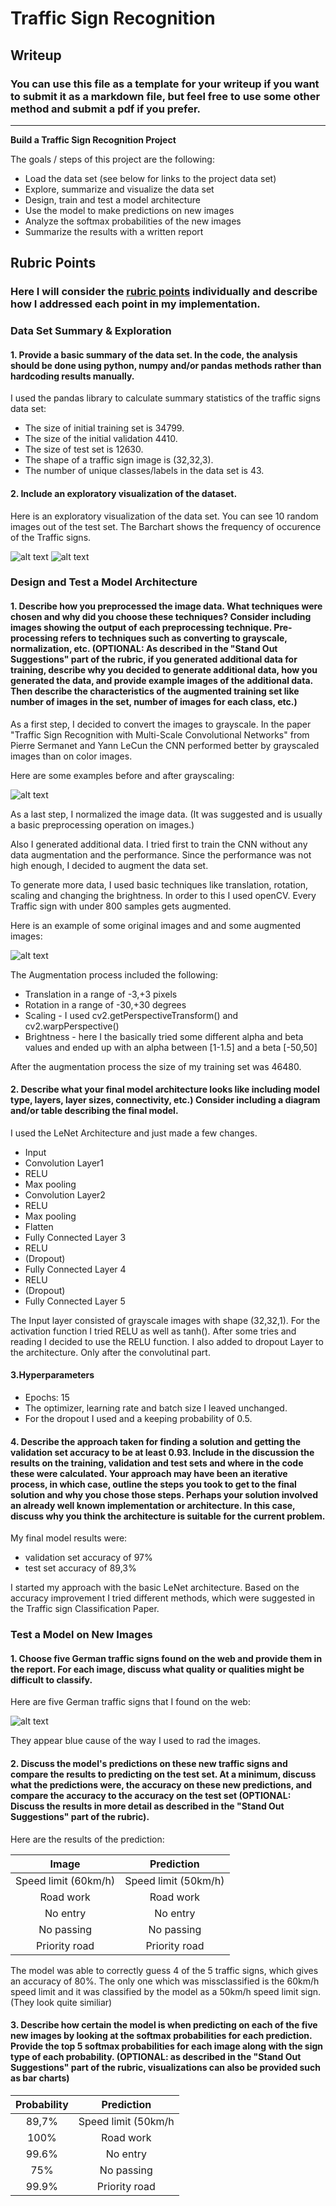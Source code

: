 # **Traffic Sign Recognition** 

## Writeup

### You can use this file as a template for your writeup if you want to submit it as a markdown file, but feel free to use some other method and submit a pdf if you prefer.

---

**Build a Traffic Sign Recognition Project**

The goals / steps of this project are the following:
* Load the data set (see below for links to the project data set)
* Explore, summarize and visualize the data set
* Design, train and test a model architecture
* Use the model to make predictions on new images
* Analyze the softmax probabilities of the new images
* Summarize the results with a written report


[//]: # (Image References)

[BarChart]: ./examples/BarChart.JPG "BarChart"
[Dataset_imgs]: ./examples/Dataset_exploration.JPG "Dataset examples"
[Grayscale]: ./examples/Grayscale.JPG "Grayscale"
[Augmented]: ./examples/Augmented.JPG "Augmented"
[new_imgs]: ./examples/new_imgs.JPG "new_imgs"
[image4]: ./examples/placeholder.png "Traffic Sign 1"
[image5]: ./examples/placeholder.png "Traffic Sign 2"
[image6]: ./examples/placeholder.png "Traffic Sign 3"
[image7]: ./examples/placeholder.png "Traffic Sign 4"
[image8]: ./examples/placeholder.png "Traffic Sign 5"

## Rubric Points
### Here I will consider the [rubric points](https://review.udacity.com/#!/rubrics/481/view) individually and describe how I addressed each point in my implementation.  


### Data Set Summary & Exploration

#### 1. Provide a basic summary of the data set. In the code, the analysis should be done using python, numpy and/or pandas methods rather than hardcoding results manually.

I used the pandas library to calculate summary statistics of the traffic
signs data set:

* The size of initial training set is 34799.
* The size of the initial validation 4410.
* The size of test set is 12630.
* The shape of a traffic sign image is (32,32,3).
* The number of unique classes/labels in the data set is 43.

#### 2. Include an exploratory visualization of the dataset.

Here is an exploratory visualization of the data set. You can see 10 random images out of the test set.
The Barchart shows the frequency of occurence of the Traffic signs.

![alt text][Dataset_imgs]
![alt text][BarChart]


### Design and Test a Model Architecture

#### 1. Describe how you preprocessed the image data. What techniques were chosen and why did you choose these techniques? Consider including images showing the output of each preprocessing technique. Pre-processing refers to techniques such as converting to grayscale, normalization, etc. (OPTIONAL: As described in the "Stand Out Suggestions" part of the rubric, if you generated additional data for training, describe why you decided to generate additional data, how you generated the data, and provide example images of the additional data. Then describe the characteristics of the augmented training set like number of images in the set, number of images for each class, etc.)

As a first step, I decided to convert the images to grayscale. In the paper "Traffic Sign Recognition with Multi-Scale Convolutional Networks" from Pierre Sermanet and Yann LeCun the CNN performed better by grayscaled images than on color images.

Here are some examples before and after grayscaling:

![alt text][Grayscale]

As a last step, I normalized the image data. (It was suggested and is usually a basic preprocessing operation on images.)

Also I generated additional data. I tried first to train the CNN without any data augmentation and the performance. Since the performance was not high enough, I decided to augment the data set.

To generate more data, I used basic techniques like translation, rotation, scaling and changing the brightness. In order to this I used openCV.
Every Traffic sign with under 800 samples gets augmented.

Here is an example of some original images and and some augmented images:

![alt text][Augmented]

The Augmentation process included the following:
* Translation in a range of -3,+3 pixels
* Rotation in a range of -30,+30 degrees
* Scaling - I used cv2.getPerspectiveTransform() and cv2.warpPerspective()
* Brightness - here I the basically tried some different alpha and beta values and ended up with an alpha between [1-1.5] and a beta [-50,50]

After the augmentation process the size of my training set was 46480.

#### 2. Describe what your final model architecture looks like including model type, layers, layer sizes, connectivity, etc.) Consider including a diagram and/or table describing the final model.

I used the LeNet Architecture and just made a few changes.


* Input
* Convolution Layer1
* RELU
* Max pooling
* Convolution Layer2
* RELU
* Max pooling
* Flatten
* Fully Connected Layer 3
* RELU
* (Dropout)					
* Fully Connected Layer 4
* RELU
* (Dropout)
* Fully Connected Layer 5


The Input layer consisted of grayscale images with shape (32,32,1).
For the activation function I tried RELU as well as tanh(). After some tries and reading I decided to use the RELU function.
I also added to dropout Layer to the architecture. Only after the convolutinal part.


#### 3.Hyperparameters

* Epochs: 15
* The optimizer, learning rate and batch size I leaved unchanged.
* For the dropout I used and a keeping probability of 0.5.

#### 4. Describe the approach taken for finding a solution and getting the validation set accuracy to be at least 0.93. Include in the discussion the results on the training, validation and test sets and where in the code these were calculated. Your approach may have been an iterative process, in which case, outline the steps you took to get to the final solution and why you chose those steps. Perhaps your solution involved an already well known implementation or architecture. In this case, discuss why you think the architecture is suitable for the current problem.

My final model results were:
* validation set accuracy of 97% 
* test set accuracy of 89,3%

I started my approach with the basic LeNet architecture. Based on the accuracy improvement I tried different methods, which were suggested in the Traffic sign Classification Paper.
 

### Test a Model on New Images

#### 1. Choose five German traffic signs found on the web and provide them in the report. For each image, discuss what quality or qualities might be difficult to classify.

Here are five German traffic signs that I found on the web:

![alt text][new_imgs]

They appear blue cause of the way I used to rad the images.

#### 2. Discuss the model's predictions on these new traffic signs and compare the results to predicting on the test set. At a minimum, discuss what the predictions were, the accuracy on these new predictions, and compare the accuracy to the accuracy on the test set (OPTIONAL: Discuss the results in more detail as described in the "Stand Out Suggestions" part of the rubric).

Here are the results of the prediction:

| Image			        |     Prediction	        					| 
|:---------------------:|:---------------------------------------------:| 
| Speed limit (60km/h)  | Speed limit (50km/h)  						| 
| Road work    			| Road work  									|
| No entry				| No entry										|
| No passing	      	| No passing					 				|
| Priority road			| Priority road	      							|


The model was able to correctly guess 4 of the 5 traffic signs, which gives an accuracy of 80%. The only one which was missclassified is the 60km/h speed limit and it was classified by the model as a 50km/h speed limit sign.(They look quite similiar)

#### 3. Describe how certain the model is when predicting on each of the five new images by looking at the softmax probabilities for each prediction. Provide the top 5 softmax probabilities for each image along with the sign type of each probability. (OPTIONAL: as described in the "Stand Out Suggestions" part of the rubric, visualizations can also be provided such as bar charts)



| Probability         	|     Prediction	        					| 
|:---------------------:|:---------------------------------------------:| 
|89,7%					|Speed limit (50km/h							|
|100%       			| Road work  									| 
|99.6%      			| No entry 										|
|75%					| No passing									|
|99.9%	      			| Priority road					 				|



